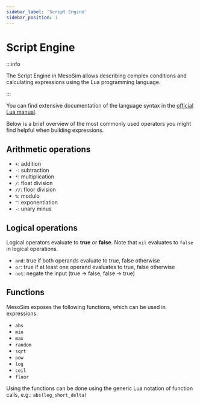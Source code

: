 ```yaml
---
sidebar_label: 'Script Engine'
sidebar_position: 1
---
```


# Script Engine

:::info

The Script Engine in MesoSim allows describing complex conditions and calculating expressions using the Lua programming language.

:::

You can find extensive documentation of the language syntax in the [official Lua manual](https://www.lua.org/manual/5.4/manual.html#3).

Below is a brief overview of the most commonly used operators you might find helpful when building expressions.

## Arithmetic operations

- `+`: addition
- `-`: subtraction
- `*`: multiplication
- `/`: float division
- `//`: floor division
- `%`: modulo
- `^`: exponentiation
- `-`: unary minus

## Logical operations

Logical operators evaluate to **true** or **false**. Note that `nil` evaluates to `false` in logical operations.

- `and`: true if both operands evaluate to true, false otherwise
- `or`: true if at least one operand evaluates to true, false otherwise
- `not`: negate the input (true → false, false → true)

## Functions

MesoSim exposes the following functions, which can be used in expressions:

- `abs`
- `min`
- `max`
- `random`
- `sqrt`
- `pow`
- `log`
- `ceil`
- `floor`

Using the functions can be done using the generic Lua notation of function calls, e.g.:
```abs(leg_short_delta)```